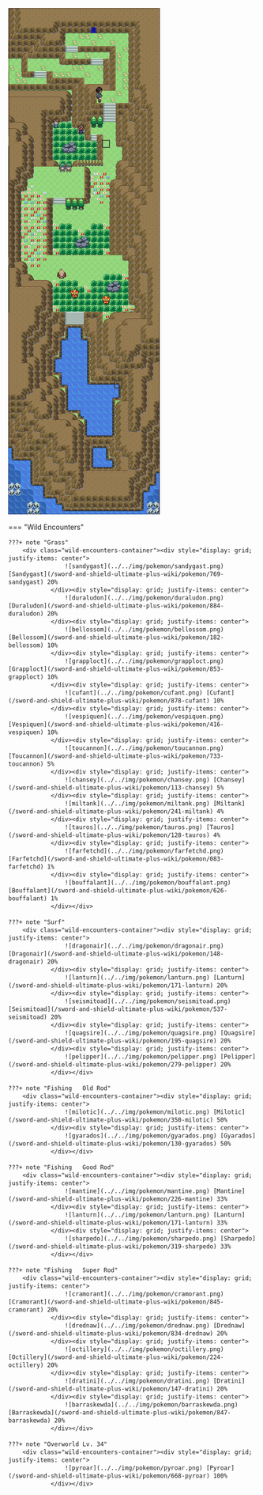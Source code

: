 <img src="../../img/routes/Wild Area 6 East.png" alt="Wild Area 6 East"/>

=== "Wild Encounters"


	???+ note "Grass"
		<div class="wild-encounters-container"><div style="display: grid; justify-items: center">
                    ![sandygast](../../img/pokemon/sandygast.png) [Sandygast](/sword-and-shield-ultimate-plus-wiki/pokemon/769-sandygast) 20%
                </div><div style="display: grid; justify-items: center">
                    ![duraludon](../../img/pokemon/duraludon.png) [Duraludon](/sword-and-shield-ultimate-plus-wiki/pokemon/884-duraludon) 20%
                </div><div style="display: grid; justify-items: center">
                    ![bellossom](../../img/pokemon/bellossom.png) [Bellossom](/sword-and-shield-ultimate-plus-wiki/pokemon/182-bellossom) 10%
                </div><div style="display: grid; justify-items: center">
                    ![grapploct](../../img/pokemon/grapploct.png) [Grapploct](/sword-and-shield-ultimate-plus-wiki/pokemon/853-grapploct) 10%
                </div><div style="display: grid; justify-items: center">
                    ![cufant](../../img/pokemon/cufant.png) [Cufant](/sword-and-shield-ultimate-plus-wiki/pokemon/878-cufant) 10%
                </div><div style="display: grid; justify-items: center">
                    ![vespiquen](../../img/pokemon/vespiquen.png) [Vespiquen](/sword-and-shield-ultimate-plus-wiki/pokemon/416-vespiquen) 10%
                </div><div style="display: grid; justify-items: center">
                    ![toucannon](../../img/pokemon/toucannon.png) [Toucannon](/sword-and-shield-ultimate-plus-wiki/pokemon/733-toucannon) 5%
                </div><div style="display: grid; justify-items: center">
                    ![chansey](../../img/pokemon/chansey.png) [Chansey](/sword-and-shield-ultimate-plus-wiki/pokemon/113-chansey) 5%
                </div><div style="display: grid; justify-items: center">
                    ![miltank](../../img/pokemon/miltank.png) [Miltank](/sword-and-shield-ultimate-plus-wiki/pokemon/241-miltank) 4%
                </div><div style="display: grid; justify-items: center">
                    ![tauros](../../img/pokemon/tauros.png) [Tauros](/sword-and-shield-ultimate-plus-wiki/pokemon/128-tauros) 4%
                </div><div style="display: grid; justify-items: center">
                    ![farfetchd](../../img/pokemon/farfetchd.png) [Farfetchd](/sword-and-shield-ultimate-plus-wiki/pokemon/083-farfetchd) 1%
                </div><div style="display: grid; justify-items: center">
                    ![bouffalant](../../img/pokemon/bouffalant.png) [Bouffalant](/sword-and-shield-ultimate-plus-wiki/pokemon/626-bouffalant) 1%
                </div></div>

	???+ note "Surf"
		<div class="wild-encounters-container"><div style="display: grid; justify-items: center">
                    ![dragonair](../../img/pokemon/dragonair.png) [Dragonair](/sword-and-shield-ultimate-plus-wiki/pokemon/148-dragonair) 20%
                </div><div style="display: grid; justify-items: center">
                    ![lanturn](../../img/pokemon/lanturn.png) [Lanturn](/sword-and-shield-ultimate-plus-wiki/pokemon/171-lanturn) 20%
                </div><div style="display: grid; justify-items: center">
                    ![seismitoad](../../img/pokemon/seismitoad.png) [Seismitoad](/sword-and-shield-ultimate-plus-wiki/pokemon/537-seismitoad) 20%
                </div><div style="display: grid; justify-items: center">
                    ![quagsire](../../img/pokemon/quagsire.png) [Quagsire](/sword-and-shield-ultimate-plus-wiki/pokemon/195-quagsire) 20%
                </div><div style="display: grid; justify-items: center">
                    ![pelipper](../../img/pokemon/pelipper.png) [Pelipper](/sword-and-shield-ultimate-plus-wiki/pokemon/279-pelipper) 20%
                </div></div>

	???+ note "Fishing   Old Rod"
		<div class="wild-encounters-container"><div style="display: grid; justify-items: center">
                    ![milotic](../../img/pokemon/milotic.png) [Milotic](/sword-and-shield-ultimate-plus-wiki/pokemon/350-milotic) 50%
                </div><div style="display: grid; justify-items: center">
                    ![gyarados](../../img/pokemon/gyarados.png) [Gyarados](/sword-and-shield-ultimate-plus-wiki/pokemon/130-gyarados) 50%
                </div></div>

	???+ note "Fishing   Good Rod"
		<div class="wild-encounters-container"><div style="display: grid; justify-items: center">
                    ![mantine](../../img/pokemon/mantine.png) [Mantine](/sword-and-shield-ultimate-plus-wiki/pokemon/226-mantine) 33%
                </div><div style="display: grid; justify-items: center">
                    ![lanturn](../../img/pokemon/lanturn.png) [Lanturn](/sword-and-shield-ultimate-plus-wiki/pokemon/171-lanturn) 33%
                </div><div style="display: grid; justify-items: center">
                    ![sharpedo](../../img/pokemon/sharpedo.png) [Sharpedo](/sword-and-shield-ultimate-plus-wiki/pokemon/319-sharpedo) 33%
                </div></div>

	???+ note "Fishing   Super Rod"
		<div class="wild-encounters-container"><div style="display: grid; justify-items: center">
                    ![cramorant](../../img/pokemon/cramorant.png) [Cramorant](/sword-and-shield-ultimate-plus-wiki/pokemon/845-cramorant) 20%
                </div><div style="display: grid; justify-items: center">
                    ![drednaw](../../img/pokemon/drednaw.png) [Drednaw](/sword-and-shield-ultimate-plus-wiki/pokemon/834-drednaw) 20%
                </div><div style="display: grid; justify-items: center">
                    ![octillery](../../img/pokemon/octillery.png) [Octillery](/sword-and-shield-ultimate-plus-wiki/pokemon/224-octillery) 20%
                </div><div style="display: grid; justify-items: center">
                    ![dratini](../../img/pokemon/dratini.png) [Dratini](/sword-and-shield-ultimate-plus-wiki/pokemon/147-dratini) 20%
                </div><div style="display: grid; justify-items: center">
                    ![barraskewda](../../img/pokemon/barraskewda.png) [Barraskewda](/sword-and-shield-ultimate-plus-wiki/pokemon/847-barraskewda) 20%
                </div></div>

	???+ note "Overworld Lv. 34"
		<div class="wild-encounters-container"><div style="display: grid; justify-items: center">
                    ![pyroar](../../img/pokemon/pyroar.png) [Pyroar](/sword-and-shield-ultimate-plus-wiki/pokemon/668-pyroar) 100%
                </div></div>



